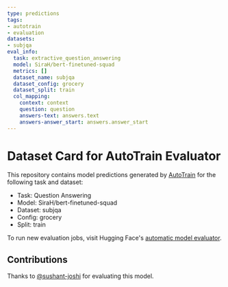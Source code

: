 ```yaml
---
type: predictions
tags:
- autotrain
- evaluation
datasets:
- subjqa
eval_info:
  task: extractive_question_answering
  model: SiraH/bert-finetuned-squad
  metrics: []
  dataset_name: subjqa
  dataset_config: grocery
  dataset_split: train
  col_mapping:
    context: context
    question: question
    answers-text: answers.text
    answers-answer_start: answers.answer_start
---
```

# Dataset Card for AutoTrain Evaluator

This repository contains model predictions generated by [AutoTrain](https://huggingface.co/autotrain) for the following task and dataset:

* Task: Question Answering
* Model: SiraH/bert-finetuned-squad
* Dataset: subjqa
* Config: grocery
* Split: train

To run new evaluation jobs, visit Hugging Face's [automatic model evaluator](https://huggingface.co/spaces/autoevaluate/model-evaluator).

## Contributions

Thanks to [@sushant-joshi](https://huggingface.co/sushant-joshi) for evaluating this model.